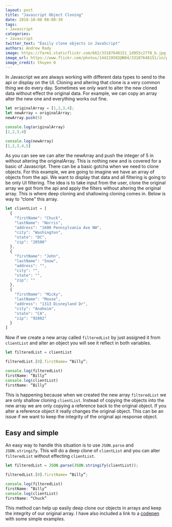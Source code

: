 ```yaml
---
layout: post
title: "Javascript Object Cloning"
date: 2018-10-08 08:00:39
tags:
- Javascript
categories:
- Javascript
twitter_text: "Easily clone objects in JavaScript"
authors: Andrew Rady 
image: https://farm1.staticflickr.com/662/33187648151_1d955c27f8_b.jpg
image_url: https://www.flickr.com/photos/144219502@N04/33187648151/in/photolist-SyFnyc-kwoER4-5JfofT-74J7Tr-93v3Uu-qnMB76-2k6wVZ-hkgDQn-s6ny87-bo5sQU-po3Gcn-avBpY7-agqKqj-onWNK4-asuj8-dV54t7-cDCYSN-qbpekY-qvG8sd-vdB6e-e391ip-4rZG52-vsmwxr-dK52hk-aispHU-7k8waH-fEwnAz-e6msZV-pUg4DB-7fc36Q-mQZiPR-311nS6-qQ13Vj-mkGPf2-AC3kz5-9AJ3Vu-6rdBqX-C6eZ1b-vazcSe-vrtoa7-6rcrvc-jfK8K8-efLNE1-6rcrct-jqq5Q9-6rdBMR-ifJPt6-6rhH1U-fhuyRe-brMosb
image_credit: thuyen 0
---
```

In Javascript we are always working with different data types to send to the api or display on the UI. Cloning and altering that clone is a very common thing we do every day. Sometimes we only want to alter the new cloned data without effect the original data. For example, we can copy an array alter the new one and everything works out fine.

```javascript
let originalArray = [1,2,3,4];
let newArray = originalArray;
newArray.push(5)

console.log(originalArray)
[1,2,3,4]

console.log(newArray)
[1,2,3,4,5]
```

As you can see we can alter the newArray and push the integer of 5 in without altering the originalArray. This is nothing new and is covered for a basic of Javascript. There can be a basic gotcha when we need to clone objects. For this example, we are going to imagine we have an array of objects from the api. We want to display that data and all filtering is going to be only UI filtering. The idea is to take input from the user, clone the original array we got from the api and apply the filters without altering the original array. This is where deep cloning and shallowing cloning comes in.  Below is way to “clone” this array.

```javascript
let clientList = [
  {
    "firstName": "Chuck",
    "lastName": "Norris",
    "address": "1600 Pennsylvania Ave NW",
    "city": "Washington",
    "state": "DC",
    "zip": "20500"
  },
  {
    "firstName": "John",
    "lastName": "Snow",
    "address": "",
    "city": "",
    "state": "",
    "zip": ""
  },
  {
    "firstName": "Micky",
    "lastName": "Mouse",
    "address": "1313 Disneyland Dr",
    "city": "Anaheim",
    "state": "CA",
    "zip": "92802"
  }
]
```

Now if we create a new array called `filteredList` by just assigned it from `clientList` and alter an object you will see it reflect in both variables.

```javascript
let filteredList = clientList

filteredList.[0].firstName= “Billy”;

console.log(filteredList)
firstName: “Billy”
console.log(clientList)
firstName: “Billy”
```

This is happening because when we created the new array `filteredList` we are only shallow cloning `clientList`. Instead of copying the objects into the new array we are only copying a reference back to the original object. If you alter a reference object it really changes the original object. This can be an issue if we want to keep the integrity of the original api response object. 

## Easy and simple

An easy way to handle this situation is to use `JSON.parse` and `JSON.stringify`. This will do a deep clone of `clientList` and you can alter `filteredList` without effecting `clientList`. 

```javascript
let filteredList = JSON.parse(JSON.stringify(clientList));

filteredList.[0].firstName= “Billy”;

console.log(filteredList)
firstName: “Billy”
console.log(clientList)
firstName: “Chuck”
```

This method can help up easily deep clone our objects in arrays and keep the integrity of our original array. I have also included a link to a [codepen](https://codepen.io/anon/pen/JmRjre?editors=1112) with some simple examples.